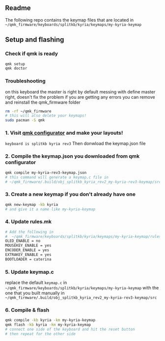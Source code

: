 ## Readme
The following repo contains the keymap files that are located in
`~/qmk_firmware/keyboards/splitkb/kyria/keymaps/my-kyria-keymap`

## Setup and flashing

### Check if qmk is ready
``` bash
qmk setup
qmk doctor
```

### Troubleshooting
on this keyboard the master is right by default
messing with define master right, doesn't fix the problem
if you are getting any errors
you can remove and reinstall the qmk_firmware folder
``` bash
rm -rf ~/qmk_firmware
# this will also delete your keymaps!
sudo pacman -S qmk
```

### 1. Visit [qmk configurator](https://config.qmk.fm/#/sofle/) and make your layouts!
`keyboard is splitkb kyria rev3`
Then donwload the keymap.json file

### 2. Compile the keymap.json you downloaded from qmk configurator
``` bash
qmk compile my-kyria-rev3-keymap.json
# this command will generate a keymap.c file in 
# ~/qmk_firmware/.build/obj_splitkb_kyria_rev2_my-kyria-rev3-keymap/src
```

### 3. Create a new keymap if you don't already have one
``` bash
qmk new-keymap -kb kyria
# and give it a name like my-kyria-keymap
```

### 4. Update rules.mk
``` bash
# Add the following in
#  ~/qmk_firmware/keyboards/splitkb/kyria/keymaps/my-kyria-keymap/rules.mk
OLED_ENABLE = no
MOUSEKEY_ENABLE = yes
ENCODER_ENABLE = yes
EXTRAKEY_ENABLE = yes
BOOTLOADER = caterina
```

### 5. Update keymap.c
replace the default `keymap.c` in `~/qmk_firmware/keyboards/splitkb/kyria/keymaps/my-kyria-keymap` with the one that you built manually in `~/qmk_firmware/.build/obj_splitkb_kyria_rev2_my-kyria-rev3-keymap/src`

### 6. Compile & flash
``` bash
qmk compile -kb kyria -km my-kyria-keymap
qmk flash -kb kyria -km my-kyria-keymap
# connect one side of the keyboard and hit the reset button
# then repeat for the other side
```

